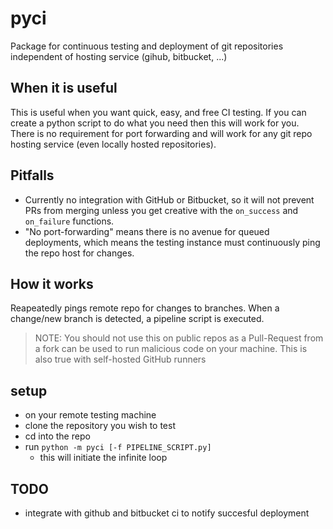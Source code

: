# pyci
Package for continuous testing and deployment of git repositories independent of hosting service (gihub, bitbucket, ...)

## When it is useful
This is useful when you want quick, easy, and free CI testing. If you can create a python script to do what you need then this will work for you. There is no requirement for port forwarding and will work for any git repo hosting service (even locally hosted repositories).

## Pitfalls
* Currently no integration with GitHub or Bitbucket, so it will not prevent PRs from merging unless you get creative with the `on_success` and `on_failure` functions.
* "No port-forwarding" means there is no avenue for queued deployments, which means the testing instance must continuously ping the repo host for changes.

## How it works
Reapeatedly pings remote repo for changes to branches. When a change/new branch is detected, a pipeline script is executed.

> NOTE: You should not use this on public repos as a Pull-Request from a fork can be used to run malicious code on your machine. This is also true with self-hosted GitHub runners


## setup
* on your remote testing machine
* clone the repository you wish to test
* cd into the repo
* run `python -m pyci [-f PIPELINE_SCRIPT.py]`
  * this will initiate the infinite loop

## TODO
* integrate with github and bitbucket ci to notify succesful deployment
